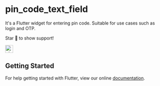 # pin_code_text_field

It's a Flutter widget for entering pin code. Suitable for use cases such as login and OTP.

Star 🌟 to show support!

<img src="https://raw.githubusercontent.com/LiewJunTung/Pin-Code-Text-Field/master/image/phoneusage.gif" alt="pin usage" width="25k0"/>

## Getting Started

For help getting started with Flutter, view our online
[documentation](https://flutter.io/).
